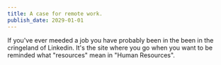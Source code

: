 ```yaml
---
title: A case for remote work.
publish_date: 2029-01-01
---
```


If you've ever meeded a job you
have probably been in the been 
in the cringeland of Linkedin.
It's the site where you go when
you want to be reminded what 
"resources" mean in "Human
Resources".
